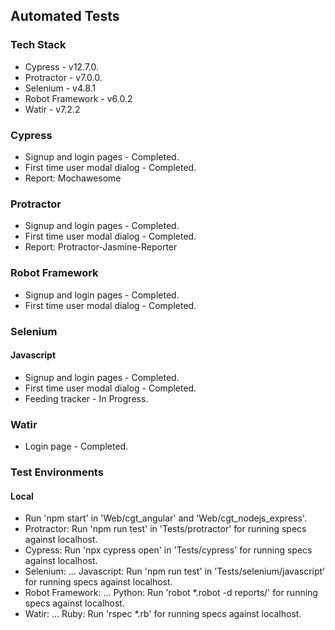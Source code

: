 ## Automated Tests

### Tech Stack

- Cypress - v12.7.0.
- Protractor - v7.0.0.
- Selenium - v4.8.1
- Robot Framework - v6.0.2
- Watir - v7.2.2

### Cypress

- Signup and login pages - Completed.
- First time user modal dialog - Completed.
- Report: Mochawesome

### Protractor

- Signup and login pages - Completed.
- First time user modal dialog - Completed.
- Report: Protractor-Jasmine-Reporter

### Robot Framework

- Signup and login pages - Completed.
- First time user modal dialog - Completed.

### Selenium

#### Javascript

- Signup and login pages - Completed.
- First time user modal dialog - Completed.
- Feeding tracker - In Progress.

### Watir

- Login page - Completed.

### Test Environments

#### Local

- Run 'npm start' in 'Web/cgt_angular' and 'Web/cgt_nodejs_express'.
- Protractor: Run 'npm run test' in 'Tests/protractor' for running specs against localhost.
- Cypress: Run 'npx cypress open' in 'Tests/cypress' for running specs against localhost.
- Selenium:
  ... Javascript: Run 'npm run test' in 'Tests/selenium/javascript' for running specs against localhost.
- Robot Framework:
  ... Python: Run 'robot \*.robot -d reports/' for running specs against localhost.
- Watir:
  ... Ruby: Run 'rspec \*.rb' for running specs against localhost.
